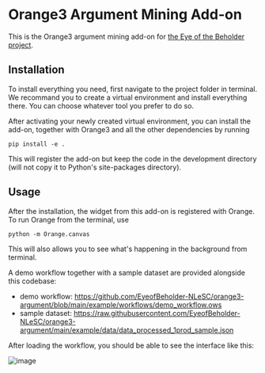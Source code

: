 # Orange3 Argument Mining Add-on

This is the Orange3 argument mining add-on for [the Eye of the Beholder project](https://research-software-directory.org/projects/the-eye-of-the-beholder). 


## Installation

To install everything you need, first navigate to the project folder in terminal. We recommand you to create a virtual environment and install everything there. You can choose whatever tool you prefer to do so.

After activating your newly created virtual environment, you can install the add-on, together with Orange3 and all the other dependencies by running

```
pip install -e .
```

This will register the add-on but keep the code in the development directory (will not copy it to Python's site-packages directory).


## Usage

After the installation, the widget from this add-on is registered with Orange. To run Orange from the terminal,
use

```
python -m Orange.canvas
```

This will also allows you to see what's happening in the background from terminal.

A demo workflow together with a sample dataset are provided alongside this codebase:
- demo workflow: https://github.com/EyeofBeholder-NLeSC/orange3-argument/blob/main/example/workflows/demo_workflow.ows
- sample dataset: https://raw.githubusercontent.com/EyeofBeholder-NLeSC/orange3-argument/main/example/data/data_processed_1prod_sample.json

After loading the workflow, you should be able to see the interface like this:

![image](https://user-images.githubusercontent.com/92043159/214866844-d290a79f-41b7-4f0f-b15c-68cccbe51219.png)

